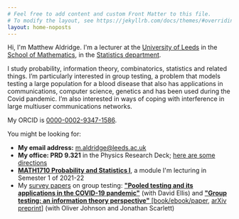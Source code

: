 ```yaml
---
# Feel free to add content and custom Front Matter to this file.
# To modify the layout, see https://jekyllrb.com/docs/themes/#overriding-theme-defaults
layout: home-noposts
---
```


Hi, I'm Matthew Aldridge. I'm a lecturer at the [University of Leeds](https://www.leeds.ac.uk) in the [School of Mathematics](https://eps.leeds.ac.uk/maths), in the [Statistics department](https://eps.leeds.ac.uk/maths-statistics).

I study probability, information theory, combinatorics, statistics and related things. I’m particularly interested in group testing, a problem that models testing a large population for a blood disease that also has applications in communications, computer science, genetics and has been used during the Covid pandemic. I’m also interested in ways of coping with interference in large multiuser communications networks.

My ORCID is [0000-0002-9347-1586](https://orcid.org/0000-0002-9347-1586).

You might be looking for:

* **My email address:** <m.aldridge@leeds.ac.uk>
* **My office: PRD 9.321** in the Physics Research Deck; [here are some directions](/office)
* **[MATH1710 Probability and Statistics I](https://mpaldridge.github.io/math1710)**, a module I'm lecturing in Semester 1 of 2021-22
* My [survey papers](/publications) on group testing: [**"Pooled testing and its applications in the COVID-19 pandemic"**](https://arxiv.org/abs/2105.08845) (with David Ellis) and [**"Group testing: an information theory perspective"** \[book/ebook/paper](https://doi.org/10.1561/0100000099), [arXiv preprint](https://arxiv.org/abs/1902.06002)] (with Oliver Johnson and Jonathan Scarlett)

